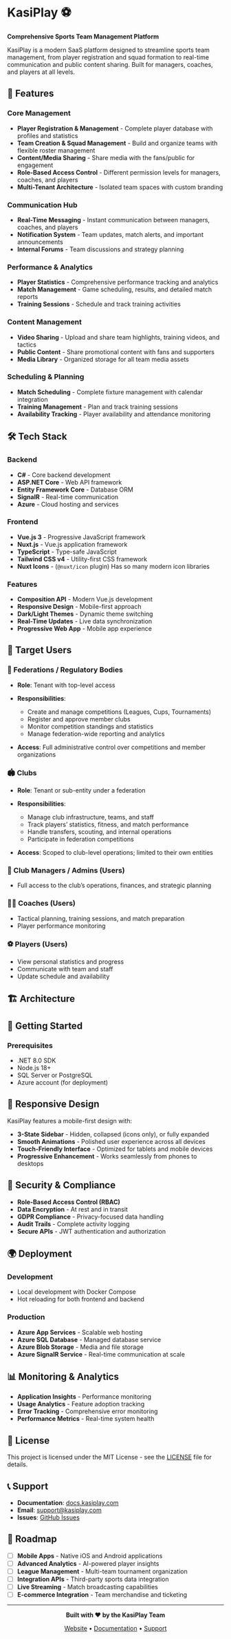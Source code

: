 # KasiPlay ⚽
**Comprehensive Sports Team Management Platform**

KasiPlay is a modern SaaS platform designed to streamline sports team management, from player registration and squad formation to real-time communication and public content sharing. Built for managers, coaches, and players at all levels.

## 🌟 Features

### Core Management
- **Player Registration & Management** - Complete player database with profiles and statistics
- **Team Creation & Squad Management** - Build and organize teams with flexible roster management
- **Content/Media Sharing** - Share media with the fans/public for engagement
- **Role-Based Access Control** - Different permission levels for managers, coaches, and players
- **Multi-Tenant Architecture** - Isolated team spaces with custom branding

### Communication Hub
- **Real-Time Messaging** - Instant communication between managers, coaches, and players
- **Notification System** - Team updates, match alerts, and important announcements
- **Internal Forums** - Team discussions and strategy planning

### Performance & Analytics
- **Player Statistics** - Comprehensive performance tracking and analytics
- **Match Management** - Game scheduling, results, and detailed match reports
- **Training Sessions** - Schedule and track training activities

### Content Management
- **Video Sharing** - Upload and share team highlights, training videos, and tactics
- **Public Content** - Share promotional content with fans and supporters
- **Media Library** - Organized storage for all team media assets

### Scheduling & Planning
- **Match Scheduling** - Complete fixture management with calendar integration
- **Training Management** - Plan and track training sessions
- **Availability Tracking** - Player availability and attendance monitoring

## 🛠️ Tech Stack

### Backend
- **C#** - Core backend development
- **ASP.NET Core** - Web API framework
- **Entity Framework Core** - Database ORM
- **SignalR** - Real-time communication
- **Azure** - Cloud hosting and services

### Frontend
- **Vue.js 3** - Progressive JavaScript framework
- **Nuxt.js** - Vue.js application framework
- **TypeScript** - Type-safe JavaScript
- **Tailwind CSS v4** - Utility-first CSS framework
- **Nuxt Icons** - (`@nuxt/icon` plugin) Has so many modern icon libraries

### Features
- **Composition API** - Modern Vue.js development
- **Responsive Design** - Mobile-first approach
- **Dark/Light Themes** - Dynamic theme switching
- **Real-Time Updates** - Live data synchronization
- **Progressive Web App** - Mobile app experience

## 🎯 Target Users

### 🏢 Federations / Regulatory Bodies

* **Role**: Tenant with top-level access
* **Responsibilities**:

  * Create and manage competitions (Leagues, Cups, Tournaments)
  * Register and approve member clubs
  * Monitor competition standings and statistics
  * Manage federation-wide reporting and analytics
* **Access**: Full administrative control over competitions and member organizations

### 🏟️ Clubs

* **Role**: Tenant or sub-entity under a federation
* **Responsibilities**:

  * Manage club infrastructure, teams, and staff
  * Track players’ statistics, fitness, and match performance
  * Handle transfers, scouting, and internal operations
  * Participate in federation competitions
* **Access**: Scoped to club-level operations; limited to their own entities

### 👔 Club Managers / Admins (Users)

* Full access to the club’s operations, finances, and strategic planning

### 🏃‍♂️ Coaches (Users)

* Tactical planning, training sessions, and match preparation
* Player performance monitoring

### ⚽ Players (Users)

* View personal statistics and progress
* Communicate with team and staff
* Update schedule and availability

## 🏗️ Architecture

## 🚀 Getting Started

### Prerequisites
- .NET 8.0 SDK
- Node.js 18+ 
- SQL Server or PostgreSQL
- Azure account (for deployment)

## 📱 Responsive Design

KasiPlay features a mobile-first design with:
- **3-State Sidebar** - Hidden, collapsed (icons only), or fully expanded
- **Smooth Animations** - Polished user experience across all devices
- **Touch-Friendly Interface** - Optimized for tablets and mobile devices
- **Progressive Enhancement** - Works seamlessly from phones to desktops

## 🔐 Security & Compliance

- **Role-Based Access Control (RBAC)**
- **Data Encryption** - At rest and in transit
- **GDPR Compliance** - Privacy-focused data handling
- **Audit Trails** - Complete activity logging
- **Secure APIs** - JWT authentication and authorization

## 🌍 Deployment

### Development
- Local development with Docker Compose
- Hot reloading for both frontend and backend

### Production
- **Azure App Services** - Scalable web hosting
- **Azure SQL Database** - Managed database service
- **Azure Blob Storage** - Media and file storage
- **Azure SignalR Service** - Real-time communication at scale

## 📊 Monitoring & Analytics

- **Application Insights** - Performance monitoring
- **Usage Analytics** - Feature adoption tracking
- **Error Tracking** - Comprehensive error monitoring
- **Performance Metrics** - Real-time system health

<!-- ## 🤝 Contributing

We welcome contributions! Please see our [Contributing Guidelines](CONTRIBUTING.md) for details.

### Development Workflow
1. Fork the repository
2. Create a feature branch
3. Make your changes
4. Add tests if applicable
5. Submit a pull request -->

## 📄 License

This project is licensed under the MIT License - see the [LICENSE](LICENSE) file for details.

## 📞 Support

- **Documentation**: [docs.kasiplay.com](https://docs.kasiplay.com)
- **Email**: support@kasiplay.com
- **Issues**: [GitHub Issues](https://github.com/yourusername/kasiplay/issues)

## 🎉 Roadmap

- [ ] **Mobile Apps** - Native iOS and Android applications
- [ ] **Advanced Analytics** - AI-powered player insights
- [ ] **League Management** - Multi-team tournament organization
- [ ] **Integration APIs** - Third-party sports data integration
- [ ] **Live Streaming** - Match broadcasting capabilities
- [ ] **E-commerce Integration** - Team merchandise and ticketing

---

<div align="center">

**Built with ❤️ by the KasiPlay Team**

[Website](https://kasiplay.com) • [Documentation](https://docs.kasiplay.com) • [Support](mailto:support@kasiplay.com)

</div>